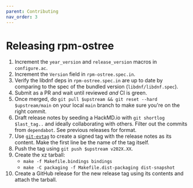 ```yaml
---
parent: Contributing
nav_order: 3
---
```


# Releasing rpm-ostree

1. Increment the `year_version` and `release_version` macros in `configure.ac`.
2. Increment the `Version` field in `rpm-ostree.spec.in`.
3. Verify the libdnf deps in `rpm-ostree.spec.in` are up to date by comparing to
   the spec of the bundled version (`libdnf/libdnf.spec`).
4. Submit as a PR and wait until reviewed *and* CI is green.
5. Once merged, do `git pull $upstream && git reset --hard $upstream/main` on
   your local `main` branch to make sure you're on the right commit.
6. Draft release notes by seeding a HackMD.io with `git shortlog $last_tag..`
   and ideally collaborating with others. Filter out the commits from
   `dependabot`. See previous releases for format.
7. Use [`git-evtag`](https://github.com/cgwalters/git-evtag) to create a signed
   tag with the release notes as its content. Make the first line be the name of
   the tag itself.
8. Push the tag using `git push $upstream v202X.XX`.
9. Create the xz tarball:
   * `make -f Makefile.bindings bindings`
   * `make -C packaging -f Makefile.dist-packaging dist-snapshot`
10. Create a GitHub release for the new release tag using its contents and
    attach the tarball.
